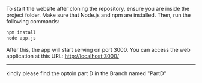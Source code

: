 To start the website after cloning the repository, ensure you are inside the project folder. Make sure that Node.js and npm are installed. Then, run the following commands:

```sh
npm install
node app.js
```

After this, the app will start serving on port 3000. You can access the web application at this URL: [http://localhost:3000/](http://localhost:3000/)

 -------------------------------------------------

kindly please find the optoin part D in the Branch named "PartD" 
